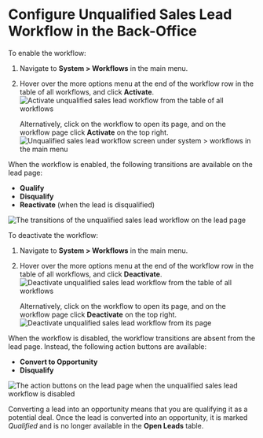 <a id="system-workflows-unqualified-sales-lead-workflow"></a>

# Configure Unqualified Sales Lead Workflow in the Back-Office

<!-- begin -->

To enable the workflow:

1. Navigate to **System > Workflows** in the main menu.
2. Hover over the more options menu at the end of the workflow row in the table of all workflows, and click <i class="fa fa-check fa-lg" aria-hidden="true"></i> **Activate**.
   ![Activate unqualified sales lead workflow from the table of all workflows](user/img/system/workflows/unqualified_sales_lead_activate_from_grid.png)

   Alternatively, click on the workflow to open its page, and on the workflow page click <i class="fa fa-check fa-lg" aria-hidden="true"></i> **Activate** on the top right.
   ![Unqualified sales lead workflow screen under system > workflows in the main menu](user/img/system/workflows/unqualified_sales_lead_wf.png)

When the workflow is enabled, the following transitions are available on the lead page:

* **Qualify**
* **Disqualify**
* **Reactivate** (when the lead is disqualified)

![The transitions of the unqualified sales lead workflow on the lead page](user/img/system/workflows/unqualified_sales_lead_activated_lead_page.png)

To deactivate the workflow:

1. Navigate to **System > Workflows** in the main menu.
2. Hover over the more options menu at the end of the workflow row in the table of all workflows, and click <i class="fa fa-times fa-lg" aria-hidden="true"></i> **Deactivate**.
   ![Deactivate unqualified sales lead workflow from the table of all workflows](user/img/system/workflows/unqualified_sales_lead_deactivate_from_grid.png)

   Alternatively, click on the workflow to open its page, and on the workflow page click <i class="fa fa-times fa-lg" aria-hidden="true"></i> **Deactivate** on the top right.
   ![Deactivate unqualified sales lead workflow from its page](user/img/system/workflows/deactivate_unqualified_sales_lead_workflow_wf_page.png)

When the workflow is disabled, the workflow transitions are absent from the lead page. Instead, the following action buttons are available:

* **Convert to Opportunity**
* **Disqualify**

![The action buttons on the lead page when the unqualified sales lead workflow is disabled](user/img/system/workflows/unqualified_sales_lead_disabled_lead_page.png)

Converting a lead into an opportunity means that you are qualifying it as a potential deal. Once the lead is converted into an opportunity, it is marked *Qualified* and is no longer available in the **Open Leads** table.

<!-- finish -->
<!-- fa-bars = fa-navicon -->
<!-- Ic Tiles is used as Set As Default in saved views, and as tiles in display layout options -->
<!-- IcPencil refers to Rename in Commerce and Inline Editing in CRM -->
<!-- Check mark in the square. -->
<!-- SortDesc is also used as drop-down arrow -->
<!-- A -->
<!-- B -->
<!-- C -->
<!-- D -->
<!-- E -->
<!-- F -->
<!-- G -->
<!-- H -->
<!-- I -->
<!-- L -->
<!-- M -->
<!-- P -->
<!-- R -->
<!-- S -->
<!-- T -->
<!-- U -->
<!-- Z -->
